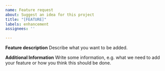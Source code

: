 ```yaml
---
name: Feature request
about: Suggest an idea for this project
title: "[FEATURE]"
labels: enhancement
assignees: ''

---
```


**Feature description**
Describe what you want to be added.

**Additional Information**
Write some information, e.g. what we need to add your feature or how you think this should be done.
